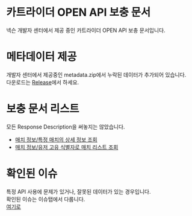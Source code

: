 # 카트라이더 OPEN API 보충 문서

넥슨 개발자 센터에서 제공 중인 카트라이더 OPEN API 보충 문서입니다.

# 메타데이터 제공

개발자 센터에서 제공중인 metadata.zip에서 누락된 데이터가 추가되어 있습니다.  
다운로드는 [Release](https://github.com/zxc010613/kartrider-open-api-docs/releases)에서 하세요.

# 보충 문서 리스트

모든 Response Description을 써놓지는 않았습니다.

- [매치 정보/특정 매치의 상세 정보 조회](./docs/매치-정보/특정-매치의-상세-정보-조회.md)
- [매치 정보/유저 고유 식별자로 매치 리스트 조회](./docs/매치-정보/유저-고유-식별자로-매치-리스트-조회.md)

# 확인된 이슈

특정 API 사용에 문제가 있거나, 잘못된 데이터가 있는 경우입니다.  
확인된 이슈는 이슈탭에서 다룹니다.  
[여기로](https://github.com/zxc010613/kartrider-open-api-docs/issues)
